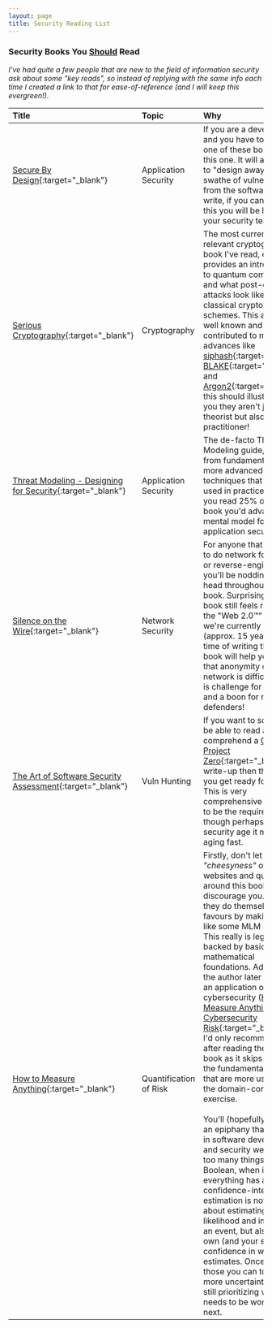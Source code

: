 ```yaml
---
layout: page
title: Security Reading List
---
```


### Security Books You <u>Should</u> Read

_I've had quite a few people that are new to the field of information security ask about some "key reads", so instead of replying with the same info each time I created a link to that for ease-of-reference (and I will keep this evergreen!)._

| Title          | Topic					| Why |
| :-------------|:------------- |:-----|
|[Secure By Design](https://www.manning.com/books/secure-by-design){:target="\_blank"}|Application Security|If you are a developer, and you have to read only one of these books read this one. It will allow you to "design away" a huge swathe of vulnerabilities from the software you write, if you can achieve this you will be loved by your security team(s).|
|[Serious Cryptography](https://nostarch.com/seriouscrypto){:target="\_blank"}|Cryptography|The most currently relevant cryptography book I've read, even provides an introduction to quantum computing and what post-quantum attacks look like on classical cryptography schemes. This author is well known and has contributed to major advances like [siphash](https://www.aumasson.jp/siphash/){:target="\_blank"}, [BLAKE](https://www.blake2.net/){:target="\_blank"} and [Argon2](https://github.com/P-H-C/phc-winner-argon2){:target="\_blank"}, this should illustrate to you they aren't just a theorist but also a practitioner!|
|[Threat Modeling - Designing for Security](https://threatmodelingbook.com){:target="\_blank"}|Application Security|The de-facto Threat Modeling guide, goes from fundamentals to more advanced techniques that I haven't used in practice. Even if you read 25% of this book you'd advance your mental model for application security.|
|[Silence on the Wire](https://nostarch.com/silence.htm){:target="\_blank"}|Network Security|For anyone that has tried to do network forensics or reverse-engineering, you'll be nodding your head throughout this book. Surprisingly, this book still feels relevant in the "Web 2.0&trade;" world we're currently in (approx. 15 years ago at time of writing this). This book will help you realize that anonymity over a network is difficult, which is challenge for privacy and a boon for network defenders!|
|[The Art of Software Security Assessment](https://www.pearson.com/us/higher-education/program/Dowd-Art-of-Software-Security-Assessment-The-Identifying-and-Preventing-Software-Vulnerabilities/PGM306255.html){:target="\_blank"}|Vuln Hunting|If you want to someday to be able to read and comprehend a [Google Project Zero](https://googleprojectzero.blogspot.com/){:target="\_blank"} write-up then this is how you get ready for that. This is very comprehensive and used to be the required reading though perhaps in cloud security age it may be aging fast.|
|[How to Measure Anything](https://www.howtomeasureanything.com/3rd-edition/){:target="\_blank"}|Quantification of Risk|Firstly, don't let the _"cheesyness"_ of the websites and quotes around this book discourage you. Sadly they do themselves no favours by making it look like some MLM scheme. This really is legit, and backed by basic mathematical foundations. Additionally the author later attempted an application of this to cybersecurity ([How to Measure Anything in Cybersecurity Risk](https://www.howtomeasureanything.com/cybersecurity/){:target="\_blank"}), I'd only recommmend that after reading the first book as it skips some of the fundamental points that are more useful than the domain-context exercise. <br><br>You'll (hopefully) reach an epiphany that currently in software development and security we model far too many things as a Boolean, when in fact everything has a confidence-interval. Risk estimation is not just about estimating the likelihood and impact of an event, but also your own (and your systems) confidence in what those estimates. Once you have those you can tolerate far more uncertainty while still prioritizing what needs to be worked on next.|
